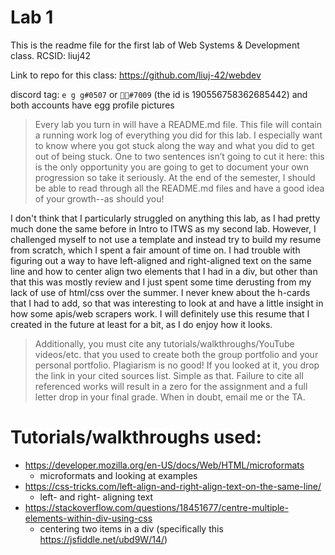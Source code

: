 # Lab 1

This is the readme file for the first lab of Web Systems & Development class. 
RCSID: liuj42

Link to repo for this class: https://github.com/liuj-42/webdev

discord tag: `e g g#0507` or `᲼᲼#7009` (the id is 190556758362685442) and both accounts have egg profile pictures

> Every lab you turn in will have a README.md file. This file will contain a running work log of everything you did for this lab. I especially want to know where you got stuck along the way and what you did to get out of being stuck. One to two sentences isn’t going to cut it here: this is the only opportunity you are going to get to document your own progression so take it seriously. At the end of the semester, I should be able to read through all the README.md files and have a good idea of your growth--as should you!

I don't think that I particularly struggled on anything this lab, as I had pretty much done the same before in Intro to ITWS as my second lab. However, I challenged myself to not use a template and instead try to build my resume from scratch, which I spent a fair amount of time on. I had trouble with figuring out a way to have left-aligned and right-aligned text on the same line and how to center align two elements that I had in a div, but other than that this was mostly review and I just spent some time derusting from my lack of use of html/css over the summer. I never knew about the h-cards that I had to add, so that was interesting to look at and have a little insight in how some apis/web scrapers work. I will definitely use this resume that I created in the future at least for a bit, as I do enjoy how it looks.

> Additionally, you must cite any tutorials/walkthroughs/YouTube videos/etc. that you used to create both the group portfolio and your personal portfolio. Plagiarism is no good! If you looked at it, you drop the link in your cited sources list. Simple as that. Failure to cite all referenced works will result in a zero for the assignment and a full letter drop in your final grade. When in doubt, email me or the TA.

# Tutorials/walkthroughs used: 
- https://developer.mozilla.org/en-US/docs/Web/HTML/microformats 
	- microformats and looking at examples
- https://css-tricks.com/left-align-and-right-align-text-on-the-same-line/
	- left- and right- aligning text
- https://stackoverflow.com/questions/18451677/centre-multiple-elements-within-div-using-css
	- centering two items in a div (specifically this https://jsfiddle.net/ubd9W/14/)
